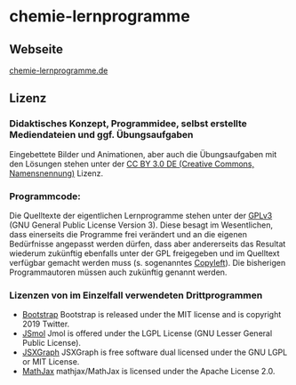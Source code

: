 # chemie-lernprogramme

## Webseite

[chemie-lernprogramme.de](https://chemie-lernprogramme.de)

## Lizenz

### Didaktisches Konzept, Programmidee, selbst erstellte Mediendateien und ggf. Übungsaufgaben

Eingebettete Bilder und Animationen, aber auch die Übungsaufgaben mit den Lösungen stehen unter der [CC BY 3.0 DE (Creative Commons, Namensnennung)](https://creativecommons.org/licenses/by/3.0/de/legalcode) Lizenz.

### Programmcode:

Die Quelltexte der eigentlichen Lernprogramme stehen unter der [GPLv3](http://www.gnu.org/licenses/gpl.html) (GNU General Public License Version 3).
Diese besagt im Wesentlichen, dass einerseits die Programme frei verändert und an die eigenen Bedürfnisse angepasst werden dürfen, dass aber andererseits das Resultat wiederum zukünftig ebenfalls unter der GPL freigegeben und im Quelltext verfügbar gemacht werden muss (s. sogenanntes [Copyleft](https://de.wikipedia.org/wiki/GNU_General_Public_License#Copyleft-Prinzip)). Die bisherigen Programmautoren müssen auch zukünftig genannt werden.

### Lizenzen von im Einzelfall verwendeten Drittprogrammen

* [Bootstrap](https://getbootstrap.com/) Bootstrap is released under the MIT license and is copyright 2019 Twitter.
* [JSmol](http://sourceforge.net/projects/jmol/files/Jmol/) Jmol is offered under the LGPL License (GNU Lesser General Public License). 
* [JSXGraph](https://github.com/jsxgraph/jsxgraph) JSXGraph is free software dual licensed under the GNU LGPL or MIT License.
* [MathJax](https://github.com/mathjax/MathJax/) mathjax/MathJax is licensed under the Apache License 2.0.
